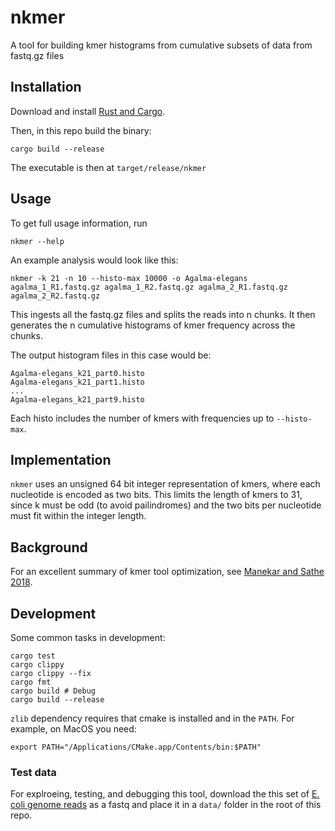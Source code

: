 # nkmer

A tool for building kmer histograms from cumulative subsets of data from fastq.gz files

## Installation

Download and install [Rust and Cargo](https://www.rust-lang.org/tools/install).

Then, in this repo build the binary:

    cargo build --release

The executable is then at `target/release/nkmer`

## Usage

To get full usage information, run

    nkmer --help

An example analysis would look like this:

    nkmer -k 21 -n 10 --histo-max 10000 -o Agalma-elegans agalma_1_R1.fastq.gz agalma_1_R2.fastq.gz agalma_2_R1.fastq.gz agalma_2_R2.fastq.gz

This ingests all the fastq.gz files and splits the reads into n chunks. It then generates 
the n cumulative histograms of kmer frequency across the chunks.

The output histogram files in this case would be:

    Agalma-elegans_k21_part0.histo
	Agalma-elegans_k21_part1.histo
	...
	Agalma-elegans_k21_part9.histo

Each histo includes the number of kmers with frequencies up to `--histo-max`.

## Implementation

`nkmer` uses an unsigned 64 bit integer representation of kmers, where each nucleotide is encoded as two bits. This limits the length of kmers to 31,
since k must be odd (to avoid pailindromes) and the two bits per nucleotide must fit within the integer length.

## Background

For an excellent summary of kmer tool optimization, see [Manekar and Sathe 2018](https://academic.oup.com/gigascience/article/7/12/giy125/5140149).

## Development

Some common tasks in development:

    cargo test
    cargo clippy
    cargo clippy --fix
    cargo fmt
    cargo build # Debug
    cargo build --release

`zlib` dependency requires that cmake is installed and in the `PATH`. For example, on MacOS you need:

    export PATH="/Applications/CMake.app/Contents/bin:$PATH"

### Test data

For explroeing, testing, and debugging this tool, download the this set of  [E. coli genome reads](https://trace.ncbi.nlm.nih.gov/Traces/?view=run_browser&acc=SRR23291413&display=download) as a fastq and place it in a `data/` folder in the root of this repo.